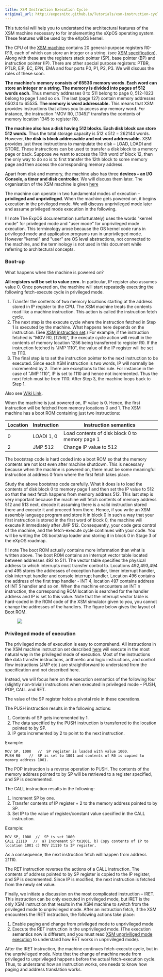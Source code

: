 ```yaml
---
title: XSM Instruction Execution Cycle
original_url: http://exposnitc.github.io/Tutorials/xsm-instruction-cycle.html
---
```


This tutorial will help you to understand the architectural features of the XSM machine
necessary to for implementing the eXpOS operating system. These features will be used by
the eXpOS kernel. 

The CPU of the <a href="../arch_spec-files/machine_organisation.html" target="_blank">XSM machine</a>
contains 20 general-purpose registers R0-R19, each of which can store an integer or a string.
(see <a href="../arch_spec.html" target="_blank">XSM specification</a>).
Along with these are the registers stack pointer (SP), base pointer (BP) and instruction
pointer (IP).  There are other special purpose registers: PTBR, PTLR, EIP, EC, EPN, EMA and
four ports P0, P1, P2, P3.    We will discuss the roles of these soon.

<b>The machine's memory consists of 65536 memory words.  Each word can store an integer or a
string.  The memory is divided into pages of 512 words each.</b> Thus memory addresses 0 to 511
belong to page 0,  512-1023 belong to page 1 and so on.  The last (page 127) contain memory
addresses 65024 to 65535. <b>The memory is word addressable.</b> This means that XSM provides
instructions that allows you to access any memory word.   For instance, the instruction
"MOV R0, [1345]" transfers the contents of memory location 1345 to register R0.

<b>The machine also has a disk having 512 blocks.  Each disk block can store 512 words.</b>
Thus the total storage capacity is 512 x 512 = 262144 words.  However, <b>the disk is block
addressable and not word addressable.</b>    XSM provides just three instructions to manipulate
the disk – LOAD, LOADI and STORE.  These instructions can be used to transfer a disk block to
a memory page or back.  Suppose we want to access the 10th word of block 12, then the only way
to do so is to first transfer the 12th block to some memory page and then access the
corresponding memory address.

Apart from disk and memory, the machine also has three <b>devices – an I/O  Console,
a timer and disk controller.</b>  We will discuss them later.  The organisation of the XSM machine
is given <a href="../arch_spec-files/machine_organisation.html" target="_blank">here</a>

The machine can operate in two fundamental modes of execution – <b>privileged and unprivileged</b>.
When the machine gets powered on, it begins execution in the privileged mode.
We will discuss unprivileged mode later and assume privileged mode execution in the following.

!!! note
    The ExpOS documentation (unfortunately) uses the words "kernel mode" for
    privileged mode and "user mode" for unprivileged mode execution.  This terminology arose
    because the OS kernel code runs in privileged mode and application programs run in unprivileged
    mode.  However "kernel" and "user" are OS level abstractions, not connected to the machine,
    and the terminology is not used in this document while referring to architectural concepts.   

### Boot-up

What happens when the machine is powered on?

**All registers will be set to value zero.** In particular, IP register also assumes value 0.
Once powered on, the machine will start repeatedly executing the following fetch-execute cycle
in privileged mode.

1. Transfer the contents of two memory locations starting at the address stored in IP register
to the CPU.  The XSM machine treats the contents read like a machine instruction.  This action
is called the instruction fetch cycle.
2. The next step is the execute cycle where the instruction fetched in Step 1 is
executed by the machine.    What happens here depends on the
instruction. (See <a href="../arch_spec-files/instruction_set.html" target="_blank">XSM instruction set</a>.)
For example, if the instruction fetched is "MOV R0, [1256]", the execute cycle action will
result in the contents of memory location 1256 being transferred to register R0.   If the
instruction fetched is "JMP 1110", the value of the IP register will be set to 1110.
3. The final step is to set the instruction pointer to the next instruction to be executed.
Since each XSM instruction is two words, IP will normally be incremented by 2.   There are
exceptions to this rule.  For instance in the case of "JMP 1110", IP is set to 1110 and hence
not incremented.  Thus the next fetch must be from 1110.    After Step 3, the machine loops
back to Step 1.

Also see <a href="https://en.wikipedia.org/wiki/Instruction_cycle" target="_blank">Wiki Link</a>.

When the machine is just powered on, IP value is 0.  Hence, the first instruction will be
fetched from memory locations 0 and 1.    The XSM machine has a boot ROM containing just two
instructions:

|Location|Instruction|Instruction semantics|
|--- |--- |--- |
|0|LOADI 1, 0|Load contents of disk block 0 to memory page 1|
|2|JMP 512|Change IP value to 512|


The bootstrap code is hard coded into a boot ROM so that the memory contents are not lost
even after machine shutdown.  This is necessary because when the machine is powered on, there
must be some meaningful instruction at address 0 from where the first fetch takes place.

Study the above bootstrap code carefully.  What it does is to load the contents of disk block
0 to memory page 1 and then set the IP value to 512 so that the next fetch happens from memory
address 512.    This last step is very important because the machine will fetch contents of
memory address 512 and 513 next, decode it assuming there is a valid instruction stored there
and execute it and proceed from there.  Hence, if you write an XSM assembly language program
and store it in block 0 in such a way that your first instruction is stored in the first word
of block 0, the machine will execute it immediately after JMP 512.  Consequently, your code
gets control of the machine, and the fetch-execute cycle continues with your code.  You will be
writing the OS bootstrap loader and storing it in block 0 in Stage 3 of the eXpOS roadmap.

!!! note 
    The boot ROM actually contains more information than what is written above.
    The boot ROM contains an interrupt vector table located between addresses 492 to 511.  The
    vector table specifies the physical address to which interrupts must transfer control to.
    Locations 492,493,494 and 495 stores the addresses of exception handler, timer interrupt
    handler, disk interrupt handler and console interrupt handler. Location 496 contains the
    address of the first trap handler - INT 4, location 497 contains address of INT 5 handler
    and so on. When the machine encounters an INT n instruction, the corresponding ROM location
    is searched for the handler address and IP is set to this value. Note that the interrupt
    vector table is hard-coded in the ROM code of the XSM simulator given to you, you cannot
    change the addresses of the handlers. The figure below gives the layout of Boot ROM.


<figure>
<img src="http://exposnitc.github.io/img/architecture/boot.png">
</figure>


### Privileged mode of execution

The privileged mode of execution is easy to comprehend.   All instructions in the XSM
machine instruction set described <a href="../arch_spec-files/instruction_set.html" target="_blank">here</a> 
will execute in the most natural way in the privileged mode of execution.
Most of the instructions like data transfer instructions, arithmetic and logic instructions, and control flow 
instructions (JMP etc.) are straightforward to understand from
the specification and not described here.

Instead, we will focus here on the execution semantics of the following four
(slightly non-trivial) instructions when executed in privileged mode – PUSH, POP, CALL and RET.

The value of the SP register holds a pivotal role in these operations.

The PUSH instruction results in the following actions:

1.  Contents of SP gets incremented by 1.
2.  The data specified by the PUSH instruction is transferred to the location pointed to by SP.
3.  IP gets incremented by 2 to point to the next instruction.

Example:

```
MOV SP, 1000   //  SP register is loaded with value 1000.
PUSH R0    //  SP is set to 1001 and contents of R0 is copied to memory address 1001.
```

The POP instruction is a reverse operation to PUSH.
The contents of the memory address pointed to by SP will be retrieved to a register specified,
and SP is decremented.

The CALL instruction results in the following:

1.  Increment SP by one.
2.  Transfer contents of IP register + 2 to the memory address pointed to by SP.
3.  Set IP to the value of register/constant value specified in the CALL instruction.

Example:
```
MOV SP, 1000  //  SP is set 1000
CALL 21110   //  a) Increment SP to1001, b) Copy contents of IP to location 1001 c) MOV 21110 to IP register.
```
As a consequence, the next instruction fetch will happen from address 21110.

The RET instruction reverses the actions of a CALL instruction.  The contents of address
pointed to by SP register is copied to the IP register, and SP is decremented.  Since IP is
modified, the next instruction is fetched from the newly set value.

Finally, we initiate a discussion on the most complicated instruction – IRET.
This instruction can be only executed in privileged mode, but IRET is the only XSM
instruction that results in the XSM machine to switch from the privileged mode to
unprivileged mode.   After an instruction fetch, if the XSM encounters the IRET
instruction, the following actions take place:

1.  Enable paging and change from privileged mode to unprivileged mode
2.  Execute the RET instruction in the unprivileged mode.  (The execution semantics now is different,
and you must read <a href="xsm_unprivileged_tutorial.html" target="_blank">XSM unpriviliged mode execution</a> to understand how RET works in unprivileged mode).


After the IRET instruction, the machine continues fetch-execute cycle, but in the
unprivileged mode.  Note that the change of machine mode from privileged to unprivileged
happens before the actual fetch-execution cycle.  Thus, to understand how an instruction
works, one needs to know how paging and address translation works.